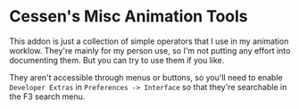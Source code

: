 # Cessen's Misc Animation Tools

This addon is just a collection of simple operators that I use in my animation worklow.  They're mainly for my person use, so I'm not putting any effort into documenting them.  But you can try to use them if you like.

They aren't accessible through menus or buttons, so you'll need to enable `Developer Extras` in `Preferences -> Interface` so that they're searchable in the F3 search menu.


